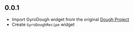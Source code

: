 ## 0.0.1

- Import GyroDough widget from the original [Dough Project](https://pub.dev/packages/dough)
- Create `GyroDoughRecipe` widget
